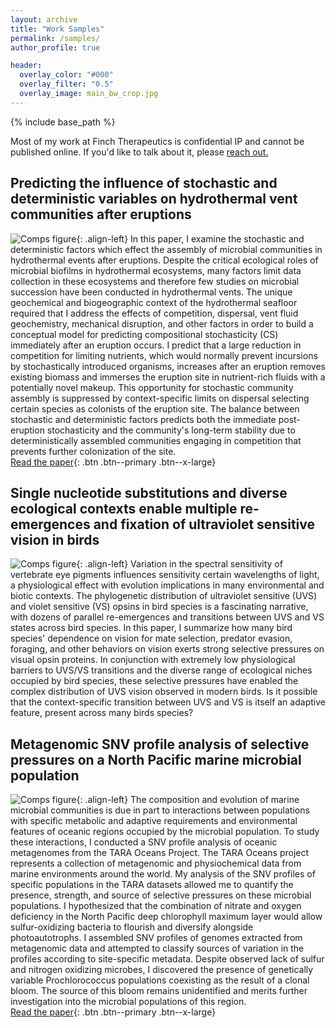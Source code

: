 ```yaml
---
layout: archive
title: "Work Samples"
permalink: /samples/
author_profile: true

header:
  overlay_color: "#000"
  overlay_filter: "0.5"
  overlay_image: main_bw_crop.jpg
---
```

{% include base_path %}

Most of my work at Finch Therapeutics is confidential IP and cannot be published online. If you'd like to talk about it, please [reach out.](/contact/)

## Predicting the influence of stochastic and deterministic variables on hydrothermal vent communities after eruptions
![Comps figure](/images/500x300.png){: .align-left}
In this paper, I examine the stochastic and deterministic factors which effect the assembly of microbial communities in hydrothermal events after eruptions. Despite the critical ecological roles of microbial biofilms in hydrothermal ecosystems, many factors limit data collection in these ecosystems and therefore few studies on microbial succession have been conducted in hydrothermal vents. The unique geochemical and biogeographic context of the hydrothermal seafloor required that I address the effects of competition, dispersal, vent fluid geochemistry, mechanical disruption, and other factors in order to build a conceptual model for predicting compositional stochasticity (CS) immediately after an eruption occurs. I predict that a large reduction in competition for limiting nutrients, which would normally prevent incursions by stochastically introduced organisms, increases after an eruption removes existing biomass and immerses the eruption site in nutrient-rich fluids with a potentially novel makeup. This opportunity for stochastic community assembly is suppressed by context-specific limits on dispersal selecting certain species as colonists of the eruption site. The balance between stochastic and deterministic factors predicts both the immediate post-eruption stochasticity and the community's long-term stability due to deterministically assembled communities engaging in competition that prevents further colonization of the site.  
 <span markdown="1">  [Read the paper](/samples/comps/){: .btn .btn--primary .btn--x-large}</span>

## Single nucleotide substitutions and diverse ecological contexts enable multiple re-emergences and fixation of ultraviolet sensitive vision in birds
![Comps figure](/images/500x300.png){: .align-left} Variation in the spectral sensitivity of vertebrate eye pigments influences sensitivity certain wavelengths of light, a physiological effect with evolution implications in many environmental and biotic contexts. The phylogenetic distribution of ultraviolet sensitive (UVS) and violet sensitive (VS) opsins in bird species is a fascinating narrative, with dozens of parallel re-emergences and transitions between UVS and VS states across bird species. In this paper, I summarize how many bird species' dependence on vision for mate selection, predator evasion, foraging, and other behaviors on vision exerts strong selective pressures on visual opsin proteins. In conjunction with extremely low physiological barriers to UVS/VS transitions and the diverse range of ecological niches occupied by bird species, these selective pressures have enabled the complex distribution of UVS vision observed in modern birds. Is it possible that the context-specific transition between UVS and VS is itself an adaptive feature, present across many birds species?

## Metagenomic SNV profile analysis of selective pressures on a North Pacific marine microbial population
![Comps figure](/images/500x300.png){: .align-left} The composition and evolution of marine microbial communities is due in part to interactions
between populations with specific metabolic and adaptive requirements and environmental
features of oceanic regions occupied by the microbial population. To study these interactions, I conducted a SNV profile analysis of oceanic metagenomes from the TARA Oceans Project. The TARA Oceans project represents a collection of metagenomic
and physiochemical data from marine environments around the world. My analysis of the SNV
profiles of specific populations in the TARA datasets allowed me to quantify the presence,
strength, and source of selective pressures on these microbial populations. I hypothesized that
the combination of nitrate and oxygen deficiency in the North Pacific deep chlorophyll
maximum layer would allow sulfur-oxidizing bacteria to flourish and diversify alongside
photoautotrophs. I assembled SNV profiles of genomes extracted from metagenomic data and
attempted to classify sources of variation in the profiles according to site-specific metadata.
Despite observed lack of sulfur and nitrogen oxidizing microbes, I discovered the presence of
genetically variable Prochlorococcus populations coexisting as the result of a clonal bloom. The
source of this bloom remains unidentified and merits further investigation into the microbial populations of this region.  
<span markdown="1">  [Read the paper](/samples/bird-uv/){: .btn .btn--primary .btn--x-large}</span>